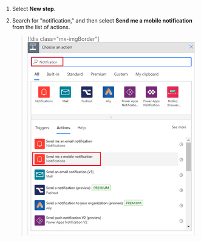 1. Select **New step**.
2. Search for "notification," and then select **Send me a mobile notification** from the list of actions.

    > [!div class="mx-imgBorder"]
    > ![Notification.](./media/email-triggers/email-triggers-sender-3.png "Notification")

